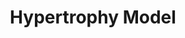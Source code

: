 ---
annotations:
- type: Pathway Ontology
  value: hypertrophic cardiomyopathy pathway
authors:
- MaintBot
- Egonw
- Jmelius
description: ''
last-edited: 2016-08-12
organisms:
- Gallus gallus
redirect_from:
- /index.php/Pathway:WP756
- /instance/WP756
schema-jsonld:
- '@context': https://schema.org/
  '@id': https://wikipathways.github.io/pathways/WP756.html
  '@type': Dataset
  creator:
    '@type': Organization
    name: WikiPathways
  description: ''
  keywords:
  - IL1A
  - ANKRD1
  - ZEB1
  - NR4A3
  - IL1R1
  - HBEGF
  - MYOG
  - JUND
  - EIF4E
  - DUSP14
  - CYR61
  - WDR1
  - IFRD1
  - VEGFA
  - EIF4EBP1
  - IL18
  - MSTN
  - ADAM10
  - MINOR
  - ATF3
  - IFNG
  - '?'
  license: CC0
  name: Hypertrophy Model
seo: CreativeWork
title: Hypertrophy Model
wpid: WP756
---